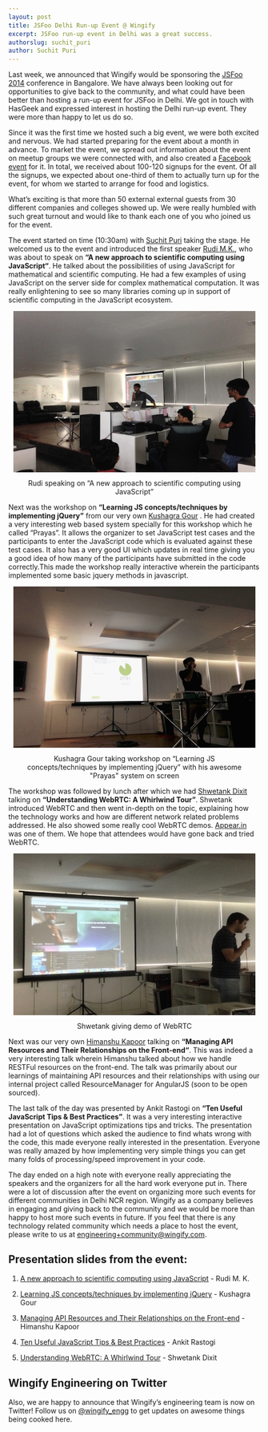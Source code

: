 ```yaml
---
layout: post
title: JSFoo Delhi Run-up Event @ Wingify
excerpt: JSFoo run-up event in Delhi was a great success.
authorslug: suchit_puri
author: Suchit Puri
---
```


Last week, we announced that Wingify would be sponsoring the [JSFoo 2014](http://engineering.wingify.com/posts/jsfoo-run-up-event/) conference in Bangalore. We have always been looking out for opportunities to give back to the community, and what could have been better than hosting a run-up event for JSFoo in Delhi. We got in touch with HasGeek and expressed interest in hosting the Delhi run-up event. They were more than happy to let us do so.

Since it was the first time we hosted such a big event, we were both excited and nervous. We had started preparing for the event about a month in advance. To market the event, we spread out information about the event on meetup groups we were connected with, and also created a [Facebook event](https://www.facebook.com/events/1464410987176966/ ) for it. In total, we received about 100-120 signups for the event. Of all the signups, we expected about one-third of them to actually turn up for the event, for whom we started to arrange for food and logistics.

What’s exciting is that more than 50 external external guests from 30 different companies and colleges showed up. We were really humbled with such great turnout and would like to thank each one of you who joined us for the event.

The event started on time (10:30am) with [Suchit Puri](https://twitter.com/suchitpuri) taking the stage. He welcomed us to the event and introduced the first speaker [Rudi M.K.](https://github.com/rudimk), who was about to speak on **“A new approach to scientific computing using JavaScript“**. He talked about the possibilities of using JavaScript for mathematical and scientific computing. He had a few examples of using JavaScript on the server side for complex mathematical computation. It was really enlightening to see so many libraries coming up in support of scientific computing in the  JavaScript ecosystem.

<div style="text-align:center; margin: 10px;">
  <img src="/images/2014/09/0.jpg">
  <div style="margin: 10px;"> Rudi speaking on “A new approach to scientific computing using JavaScript”
  </div>
</div>

Next was the workshop on **“Learning JS concepts/techniques by implementing jQuery”** from our very own [Kushagra Gour](https://github.com/chinchang) . He had created a very interesting web based system specially for this workshop which he called “Prayas”. It allows the organizer to set JavaScript test cases and the participants to enter the JavaScript code which is evaluated against these test cases. It also has a very good UI which updates in real time giving you a good idea of how many of the participants have submitted in the code correctly.This made the workshop really interactive wherein the participants implemented some basic jquery methods in javascript.

<div style="text-align:center; margin: 10px;">
  <img src="/images/2014/09/1.jpg">
  <div style="margin: 10px;"> Kushagra Gour taking workshop on “Learning JS concepts/techniques by implementing jQuery” with his awesome "Prayas" system on screen
  </div>
</div>

The workshop was followed by lunch after which we had [Shwetank Dixit](https://twitter.com/shwetank) talking on **“Understanding WebRTC: A Whirlwind Tour”**. Shwetank introduced WebRTC and then went in-depth on the topic, explaining how the technology works and how are different network related problems addressed. He also showed some really cool WebRTC demos. [Appear.in](https://appear.in/) was one of them. We hope that attendees would have gone back and tried WebRTC.

<div style="text-align:center; margin: 10px;">
  <img src="/images/2014/09/2.jpg">
  <div style="margin: 10px;"> Shwetank giving demo of WebRTC 
  </div>
</div>

Next was our very own [Himanshu Kapoor](https://github.com/fleon/) talking on **“Managing API Resources and Their Relationships on the Front-end“**. This was indeed a very interesting talk wherein Himanshu talked about how we handle RESTFul resources on the front-end. The talk was primarily about our learnings of maintaining API resources and their relationships with using our internal project called ResourceManager for AngularJS (soon to be open sourced).


The  last talk of the day was presented by Ankit Rastogi on **“Ten Useful JavaScript Tips & Best Practices”**. It was a very interesting interactive presentation on JavaScript optimizations tips and tricks. The presentation had a lot of questions which asked the audience to find whats wrong with the code, this made everyone really interested in the presentation. Everyone was really amazed by how implementing very simple things you can get many folds of processing/speed improvement in your code.

The day ended on a high note with everyone really appreciating the speakers and the organizers for all the hard work everyone put in. There were a lot of discussion after the event on organizing more such events for different communities in Delhi NCR region. Wingify as a company believes in engaging and giving back to the community and we would be more than happy to host more such events in future. If you feel that there is any technology related  community which needs a place to host the event, please write to us at [engineering+community@wingify.com](mailto:engineering+community@wingify.com).

## Presentation slides from the event:

1. [A new approach to scientific computing using JavaScript](http://slides.com/rudimk/jsmath#/ ) - Rudi M. K.

2. [Learning JS concepts/techniques by implementing jQuery](http://www.slideshare.net/wingify_engineering/learn-js-concepts-by-implementing-jquery) - Kushagra Gour

3. [Managing API Resources and Their Relationships on the Front-end](http://www.slideshare.net/wingify_engineering/resources-and-relationships-at-frontend) - 
Himanshu Kapoor

4. [Ten Useful JavaScript Tips & Best Practices](http://www.slideshare.net/ankit0rastogi/ten-useful-javascript-tips-best-practices) - Ankit Rastogi

5. [Understanding WebRTC: A Whirlwind Tour](http://shwetankdixit.com/downloads/jsfooRunnup.pdf) - Shwetank Dixit

## Wingify Engineering on Twitter

Also, we are happy to announce that Wingify’s engineering team is now on Twitter! Follow us on [@wingify_engg](https://twitter.com/wingify_engg) to get updates on awesome things being cooked here.



